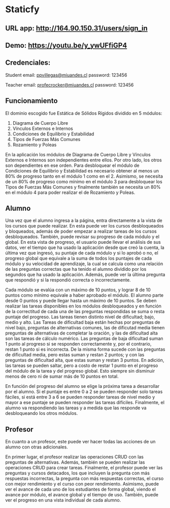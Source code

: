 # Staticfy

## URL app: http://164.90.150.31/users/sign_in

## Demo: https://youtu.be/y_ywUFfiGP4


## Credenciales:
Student
email: ppvillegas@miuandes.cl
password: 123456

Teacher
email: profecrocker@miuandes.cl
password: 123456


## Funcionamiento
El dominio escogido fue Estática de Sólidos Rígidos dividido en 5 módulos: 
1. Diagrama de Cuerpo Libre
2. Vínculos Externos e Internos
3. Condiciones de Equilibrio y Estabilidad
4. Tipos de Fuerzas Más Comunes
5. Rozamiento y Poleas

En la aplicación los módulos de Diagrama de Cuerpo Libre y Vínculos Externos e Internos son independientes entre ellos. Por otro lado, los otros son dependientes en ese orden. Para desbloquear el módulo de Condiciones de Equilibrio y Estabilidad es necesario obtener al menos un 80% de progreso tanto en el módulo 1 como en el 2. Asimismo, se necesita de un 80% de progreso como mínimo en el módulo 3 para desbloquear los Tipos de Fuerzas Más Comunes y finalmente también se necesita un 80% en el módulo 4 para poder realizar el de Rozamiento y Poleas.

## Alumno

Una vez que el alumno ingresa a la página, entra directamente a la vista de los cursos que puede realizar. En esta puede ver los cursos desbloqueados y bloqueados, además de poder empezar a realizar tareas de los cursos desbloqueados. También, puede revisar su progreso de cada módulo y el global. En esta vista de progreso, el usuario puede llevar el análisis de sus datos, ver el tiempo que ha usado la aplicación desde que creó la cuenta, la última vez que ingresó, su puntaje de cada módulo y si lo aprobó o no, el progreso global que equivale a la suma de todos los puntajes de cada módulo y su velocidad de aprendizaje, la cual se calcula como una relación de las preguntas correctas que ha tenido el alumno dividido por los segundos que ha usado la aplicación. Además, puede ver la última pregunta que respondió y si la respondió correcta o incorrectamente.

Cada módulo se evalúa con un máximo de 10 puntos, y lograr 8 de 10 puntos como mínimo equivale a haber aprobado el módulo. El alumno parte desde 0 puntos y puede llegar hasta un máximo de 10 puntos. Se deben realizar las tareas disponibles en los módulos desbloqueados y en función de la correctitud de cada una de las preguntas respondidas se suma o resta puntaje del progreso. Las tareas tienen distinto nivel de dificultad; bajo, medio y alto. Las Tareas de dificultad baja están hechas por preguntas de nivel bajo, preguntas de alternativas comunes, las de dificutad media tienen preguntas de alternativas de completar la oración, y las de dificultad alta son las tareas de cálculo numérico. Las preguntas de baja dificultad suman 1 punto al progreso si se responden correctamente y, por el contrario, restan 1 punto si es incorrecta. De la misma forma sucede con las preguntas de dificultad media, pero estas suman y restan 2 puntos; y con las preguntas de dificultad alta, que estas suman y restan 3 puntos. En adición, las tareas se pueden saltar, pero a costo de restar 1 punto en el progreso del módulo de la tarea y del progreso global. Esto siempre sin disminuir menos de cero ni de sumar más de 10 puntos en total.

En función del progreso del alumno se elige la próxima tarea a desarrollar por el alumno. Si el puntaje es entre 0 a 2 se pueden responder solo tareas fáciles, si está entre 3 a 6 se pueden responder tareas de nivel medio y mayor a ese puntaje se pueden responder las tareas difíciles. Finalmente, el alumno va respondiendo las tareas y a medida que las responde va desbloqueando los otros módulos.


## Profesor

En cuanto a un profesor, este puede ver hacer todas las acciones de un alumno con otras adicionales. 

En primer lugar, el profesor realizar las operaciones CRUD con las preguntas de alternativas. Además, también se pueden realizar las operaciones CRUD para crear tareas. Finalmente, el profesor puede ver las preguntas y cursos detacados, los que incluyen la pregunta con más respuestas incorrectas, la pregunta con más respuestas correctas, el curso con mejor rendimiento y el curso con peor rendimiento. Asimismo, puede ver el avance de cada uno de los estudiantes de forma global, viendo el avance por módulo, el avance global y el tiempo de uso. También, puede ver el progreso en una vista individual de cada alumno.

